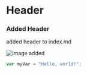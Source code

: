 # Header

### Added Header
added header to index.md

![image added](https://fastly.picsum.photos/id/736/200/300.jpg?hmac=WlU1DEqIVU_kIsTa682WsLgBIfCRbqhOAuKifGAq8TY)

``` javascript
var myVar = "Hello, world!";
```
